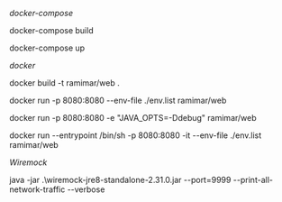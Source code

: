 *docker-compose*

docker-compose build

docker-compose up


*docker*

docker build -t ramimar/web .

docker run -p 8080:8080 --env-file ./env.list  ramimar/web

docker run -p 8080:8080 -e "JAVA_OPTS=-Ddebug" ramimar/web

docker run --entrypoint /bin/sh -p 8080:8080 -it --env-file ./env.list  ramimar/web


*Wiremock*


java -jar .\wiremock-jre8-standalone-2.31.0.jar --port=9999 --print-all-network-traffic --verbose

